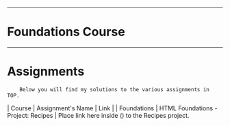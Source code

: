 ***

# Foundations Course

***

# Assignments

        Below you will find my solutions to the various assignments in TOP.

| Course | Assignment's Name | Link |
| Foundations | HTML Foundations - Project: Recipes | Place link here inside () to the Recipes project.
